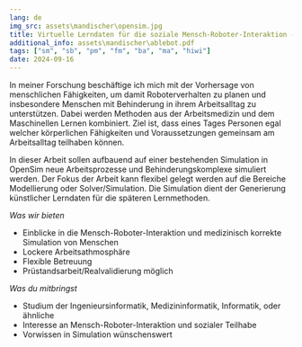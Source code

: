 ```yaml
---
lang: de
img_src: assets\mandischer\opensim.jpg
title: Virtuelle Lerndaten für die soziale Mensch-Roboter-Interaktion - Modellierung und Simulation von Arbeitsprozessen mit Menschen mit Behinderung
additional_info: assets\mandischer\ablebot.pdf
tags: ["sm", "sb", "pm", "fm", "ba", "ma", "hiwi"]
date: 2024-09-16
---
```


In meiner Forschung beschäftige ich mich mit der Vorhersage von menschlichen Fähigkeiten, um damit Roboterverhalten zu planen und insbesondere Menschen mit Behinderung in ihrem Arbeitsalltag zu unterstützen. Dabei werden Methoden aus der Arbeitsmedizin und dem Maschinellen Lernen kombiniert. Ziel ist, dass eines Tages Personen egal welcher körperlichen Fähigkeiten und Voraussetzungen gemeinsam am Arbeitsalltag teilhaben können.

In dieser Arbeit sollen aufbauend auf einer bestehenden Simulation in OpenSim neue Arbeitsprozesse und Behinderungskomplexe simuliert werden. Der Fokus der Arbeit kann flexibel gelegt werden auf die Bereiche Modellierung oder Solver/Simulation. Die Simulation dient der Generierung künstlicher Lerndaten für die späteren Lernmethoden.

*Was wir bieten*
- Einblicke in die Mensch-Roboter-Interaktion und medizinisch korrekte Simulation von Menschen
- Lockere Arbeitsathmosphäre
- Flexible Betreuung
- Prüstandsarbeit/Realvalidierung möglich

*Was du mitbringst*
- Studium der Ingenieursinformatik, Medizininformatik, Informatik, oder ähnliche
- Interesse an Mensch-Roboter-Interaktion und sozialer Teilhabe
- Vorwissen in Simulation wünschenswert

